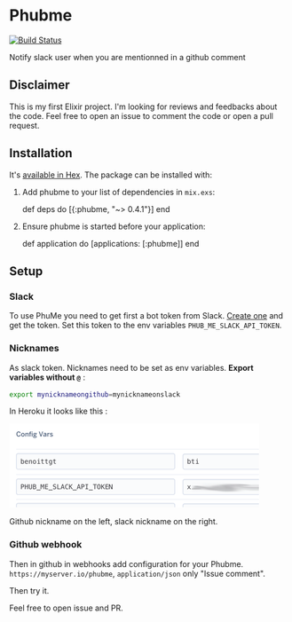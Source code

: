 # Phubme

[![Build Status](https://travis-ci.org/benoittgt/PhubMe.svg)](https://travis-ci.org/benoittgt/PhubMe)

Notify slack user when you are mentionned in a github comment

## Disclaimer

This is my first Elixir project. I'm looking for reviews and feedbacks about the code. Feel free to open an issue to comment the code or open a pull request.

## Installation

It's [available in Hex](https://hex.pm/packages/phubme/0.0.3). The package can be installed with:

  1. Add phubme to your list of dependencies in `mix.exs`:

        def deps do
          [{:phubme, "~> 0.4.1"}]
        end

  2. Ensure phubme is started before your application:

        def application do
          [applications: [:phubme]]
        end

## Setup

### Slack
To use PhuMe you need to get first a bot token from Slack. [Create one](https://api.slack.com/bot-users) and get the token.
Set this token to the env variables `PHUB_ME_SLACK_API_TOKEN`.

### Nicknames
As slack token. Nicknames need to be set as env variables. **Export variables without `@`** :
```sh
export mynicknameongithub=mynicknameonslack
```

In Heroku it looks like this :

![](heroku_envs.png)

Github nickname on the left, slack nickname on the right.

### Github webhook

Then in github in webhooks add configuration for your Phubme. `https://myserver.io/phubme`, `application/json` only "Issue comment".

Then try it.

Feel free to open issue and PR.

